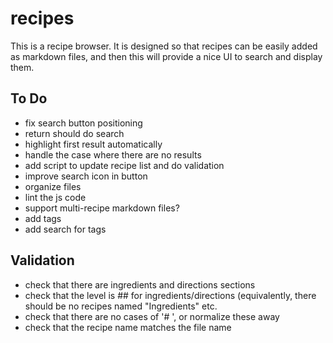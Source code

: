 # recipes

This is a recipe browser.  It is designed so that recipes can be easily added as markdown files, and
then this will provide a nice UI to search and display them.

## To Do

* fix search button positioning
* return should do search
* highlight first result automatically
* handle the case where there are no results
* add script to update recipe list and do validation
* improve search icon in button
* organize files
* lint the js code
* support multi-recipe markdown files?
* add tags
* add search for tags

## Validation

* check that there are ingredients and directions sections
* check that the level is ## for ingredients/directions (equivalently, there should be no recipes named "Ingredients" etc.
* check that there are no cases of '#  ', or normalize these away
* check that the recipe name matches the file name

